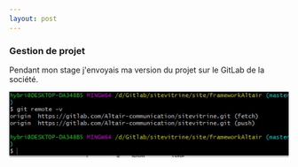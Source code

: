 ```yaml
---
layout: post
---
```


### Gestion de projet

Pendant mon stage j'envoyais ma version du projet sur le GitLab de la société.

![gitlab](images/gitlab.jpg)